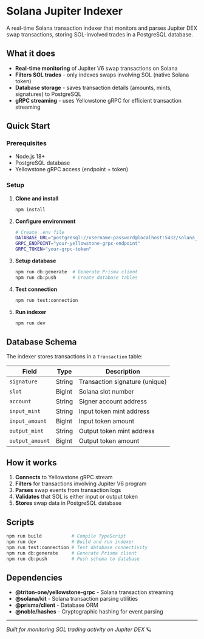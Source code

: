 # Solana Jupiter Indexer

A real-time Solana transaction indexer that monitors and parses Jupiter DEX swap transactions, storing SOL-involved trades in a PostgreSQL database.

## What it does

- **Real-time monitoring** of Jupiter V6 swap transactions on Solana
- **Filters SOL trades** - only indexes swaps involving SOL (native Solana token)
- **Database storage** - saves transaction details (amounts, mints, signatures) to PostgreSQL
- **gRPC streaming** - uses Yellowstone gRPC for efficient transaction streaming

## Quick Start

### Prerequisites
- Node.js 18+
- PostgreSQL database
- Yellowstone gRPC access (endpoint + token)

### Setup

1. **Clone and install**
   ```bash
   npm install
   ```

2. **Configure environment**
   ```bash
   # Create .env file
   DATABASE_URL="postgresql://username:password@localhost:5432/solana_indexer"
   GRPC_ENDPOINT="your-yellowstone-grpc-endpoint"
   GRPC_TOKEN="your-grpc-token"
   ```

3. **Setup database**
   ```bash
   npm run db:generate  # Generate Prisma client
   npm run db:push      # Create database tables
   ```

4. **Test connection**
   ```bash
   npm run test:connection
   ```

5. **Run indexer**
   ```bash
   npm run dev
   ```

## Database Schema

The indexer stores transactions in a `Transaction` table:

| Field | Type | Description |
|-------|------|-------------|
| `signature` | String | Transaction signature (unique) |
| `slot` | BigInt | Solana slot number |
| `account` | String | Signer account address |
| `input_mint` | String | Input token mint address |
| `input_amount` | BigInt | Input token amount |
| `output_mint` | String | Output token mint address |
| `output_amount` | BigInt | Output token amount |

## How it works

1. **Connects** to Yellowstone gRPC stream
2. **Filters** for transactions involving Jupiter V6 program
3. **Parses** swap events from transaction logs
4. **Validates** that SOL is either input or output token
5. **Stores** swap data in PostgreSQL database

## Scripts

```bash
npm run build           # Compile TypeScript
npm run dev             # Build and run indexer
npm run test:connection # Test database connectivity
npm run db:generate     # Generate Prisma client
npm run db:push         # Push schema to database
```

## Dependencies

- **@triton-one/yellowstone-grpc** - Solana transaction streaming
- **@solana/kit** - Solana transaction parsing utilities  
- **@prisma/client** - Database ORM
- **@noble/hashes** - Cryptographic hashing for event parsing

---

*Built for monitoring SOL trading activity on Jupiter DEX* 🪐
